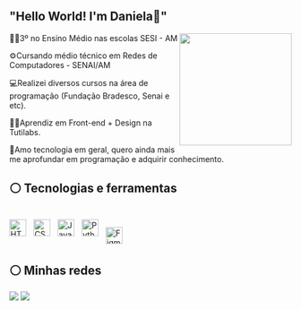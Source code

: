 ## "Hello World! I'm Daniela​🤍​"

<!--
**danielaxm/danielaxm** is a ✨ _special_ ✨ repository because its `README.md` (this file) appears on your GitHub profile.

Here are some ideas to get you started:

- 🔭3º no Ensino Médio nas escolas SESI - AM
- 🌱Cursando médio técnico em Redes de Computadores.
- 👯Realizei diversos cursos na área de programação (Fundação Bradesco, Senai e etc).
- 🤔Aprendiz em Front-end + Design na Tutilabs.
- 💬 Ask me about ...
- 📫 How to reach me: ...
- 😄 Pronouns: ...
- ⚡ Fun fact: ...
-->
<img align="right" height="200rem" 
     src="https://github.com/user-attachments/assets/08e03250-4023-4be5-96ac-1d86fddd5f90"/>
​👩‍🎓​3º no Ensino Médio nas escolas SESI - AM

⚙️​Cursando médio técnico em Redes de Computadores - SENAI/AM

💻​Realizei diversos cursos na área de programação (Fundação Bradesco, Senai e etc).

​👩‍💻​Aprendiz em Front-end + Design na Tutilabs.
​

🤍Amo tecnologia em geral, quero ainda mais me aprofundar em programação e adquirir conhecimento​​.




## ⚪ Tecnologias e ferramentas
<div style="display: inline_block"><br>
    <img 
    align="left" 
    alt="HTML"
    title="HTML" 
    width="30px" 
    style="padding-right: 10px;" 
    src="https://cdn.jsdelivr.net/gh/devicons/devicon@latest/icons/html5/html5-original.svg" 
/>
<img 
    align="left" 
    alt="CSS" 
    title="CSS"
    width="30px" 
    style="padding-right: 10px;" 
    src="https://cdn.jsdelivr.net/gh/devicons/devicon@latest/icons/css3/css3-original.svg" 
/>
<img 
    align="left" 
    alt="JavaScript" 
    title="JavaScript"
    width="30px" 
    style="padding-right: 10px;" 
    src="https://cdn.jsdelivr.net/gh/devicons/devicon@latest/icons/javascript/javascript-original.svg" 
/>
<img 
    align="left" 
    alt="Python" 
    title="Python"
    width="30px" 
    style="padding-right: 10px;" 
    src="https://cdn.jsdelivr.net/gh/devicons/devicon@latest/icons/python/python-original.svg" 
/>

<img 
    align="left" 
    alt="Figma" 
    title="Figma"
    width="30px" 
    margin-top="30px"
    style="padding-right: 10px;" 
    src="https://cdn.jsdelivr.net/gh/devicons/devicon@latest/icons/figma/figma-original.svg" 
/>

<br/>
<br/>

</div>

## ​​⚪​ Minhas redes ​​
 <div> 
   <a href="https://www.linkedin.com/in/daniela-xavier-ab68b831a/b" target="_blank"><img src="https://img.shields.io/badge/-LinkedIn-%230077B5?style=for-the-badge&logo=linkedin&logoColor=white" target="_blank"></a> 
   <a href="mailto:danielaxm29@gmail.com"><img src="https://img.shields.io/badge/-Gmail-%23333?style=for-the-badge&logo=gmail&logoColor=white" target="_blank"></a> 
  </div>

 




